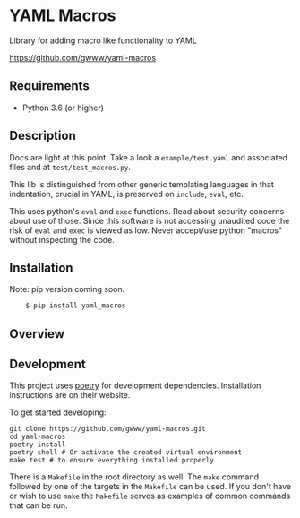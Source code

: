 # YAML Macros

Library for adding macro like functionality to YAML

https://github.com/gwww/yaml-macros

## Requirements

- Python 3.6 (or higher)

## Description

Docs are light at this point. Take a look a `example/test.yaml` and associated
files and at `test/test_macros.py`.

This lib is distinguished from other generic templating languages in that
indentation, crucial in YAML, is preserved on `include`, `eval`, etc.

This uses python's `eval` and `exec` functions. Read about security concerns
about use of those. Since this software is not accessing unaudited code the risk
of `eval` and `exec` is viewed as low. Never accept/use python "macros" without
inspecting the code.

## Installation

Note: pip version coming soon.

```bash
    $ pip install yaml_macros
```

## Overview

## Development

This project uses [poetry](https://poetry.eustace.io/) for development dependencies. Installation instructions are on their website.

To get started developing:

```
git clone https://github.com/gwww/yaml-macros.git
cd yaml-macros
poetry install
poetry shell # Or activate the created virtual environment
make test # to ensure everything installed properly
```

There is a `Makefile` in the root directory as well. The `make` command
followed by one of the targets in the `Makefile` can be used. If you don't
have or wish to use `make` the `Makefile` serves as examples of common
commands that can be run.
